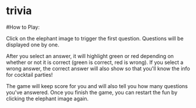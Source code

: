 # trivia

#How to Play:

Click on the elephant image to trigger the first question.  Questions will be displayed one by one.

After you select an answer, it will highlight green or red depending on whether or not it is correct (green is correct, red is wrong).  If you select a wrong answer, the correct answer will also show so that you'll know the info for cocktail parties!

The game will keep score for you and will also tell you how many questions you've answered.  Once you finish the game, you can restart the fun by clicking the elephant image again.
